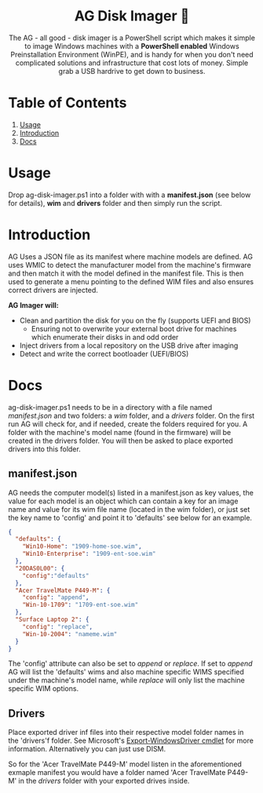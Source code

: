 <center><h1>AG Disk Imager 🌄</h1></center>

<center>The AG - all good - disk imager is a PowerShell script which makes it simple to image Windows machines
with a <b>PowerShell enabled</b> Windows Preinstallation Environment (WinPE), and is handy for when you don't need
complicated solutions and infrastructure that cost lots of money. Simple grab a USB hardrive to get down to business.</center>
  
# Table of Contents
1. [Usage](#Usage)
2. [Introduction](#Introduction)
3. [Docs](#Docs)

# Usage
Drop ag-disk-imager.ps1 into a folder with with a **manifest.json** (see below for details), **wim** and **drivers** folder and then simply run the script.

# Introduction
AG Uses a JSON file as its manifest where machine models are defined. AG uses WMIC to detect the manufacturer model from the machine's firmware and then match it with the model defined in the manifest file. This is then used to generate a menu pointing to the defined WIM files and also ensures correct drivers are injected.
  
**AG Imager will:**
* Clean and partition the disk for you on the fly (supports UEFI and BIOS)
  * Ensuring not to overwrite your external boot drive for machines which enumerate their disks in and odd order
* Inject drivers from a local repository on the USB drive after imaging
* Detect and write the correct bootloader (UEFI/BIOS)

# Docs
ag-disk-imager.ps1 needs to be in a directory with a file named *manifest.json* and two folders: a *wim* folder, and a *drivers* folder. On the first run AG will check for, and if needed, create the folders required for you. A folder with the machine's model name (found in the firmware) will be created in the drivers folder. You will then be asked to place exported drivers into this folder.
  
## manifest.json
AG needs the computer model(s) listed in a manifest.json as key values, the value for each model is an object which can contain a key for an image name and value for its wim file name (located in the wim folder), or just set the key name to 'config' and point it to 'defaults' see below for an example. 

```json
{
  "defaults": {
    "Win10-Home": "1909-home-soe.wim",
    "Win10-Enterprise": "1909-ent-soe.wim"
  },
  "20DAS0L00": {
    "config":"defaults"
  },
  "Acer TravelMate P449-M": {
    "config": "append",
    "Win-10-1709": "1709-ent-soe.wim"
  }, 
  "Surface Laptop 2": {
    "config": "replace",
    "Win-10-2004": "nameme.wim"
  }
}
```
The 'config' attribute can also be set to *append* or *replace*. If set to *append* AG will list the 'defaults' wims and also machine specific WIMS specified under the machine's model name, while *replace* will only list the machine specific WIM options. 
## Drivers
Place exported driver inf files into their respective model folder names in the 'drivers'f folder. See Microsoft's [Export-WindowsDriver cmdlet](https://docs.microsoft.com/en-us/powershell/module/dism/export-windowsdriver?view=win10-ps) for more information. Alternatively you can just use DISM.  
    
So for the 'Acer TravelMate P449-M' model listen in the aforementioned exmaple manifest you would have a folder named 'Acer TravelMate P449-M' in the *drivers* folder with your exported drives inside.